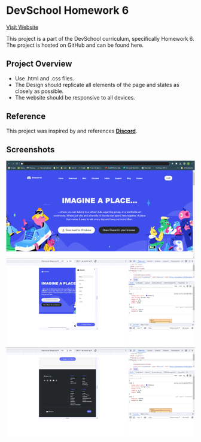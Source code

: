 # DevSchool Homework 6

[Visit Website](https://sana23ok.github.io/devschool-hw-6/)

This project is a part of the DevSchool curriculum, specifically Homework 6. The project is hosted on GitHub and can be found here.

## Project Overview
- Use .html and .css files.
- The Design should replicate all elements of the page and states as closely as possible.
- The website should be responsive to all devices.


## Reference

This project was inspired by and references [__Discord__](https://discord.com.).

## Screenshots

![Alt text](imgs/Screenshot_5.png)
![Alt text](imgs/Screenshot_1.png)
![Alt text](imgs/Screenshot_2.png)


